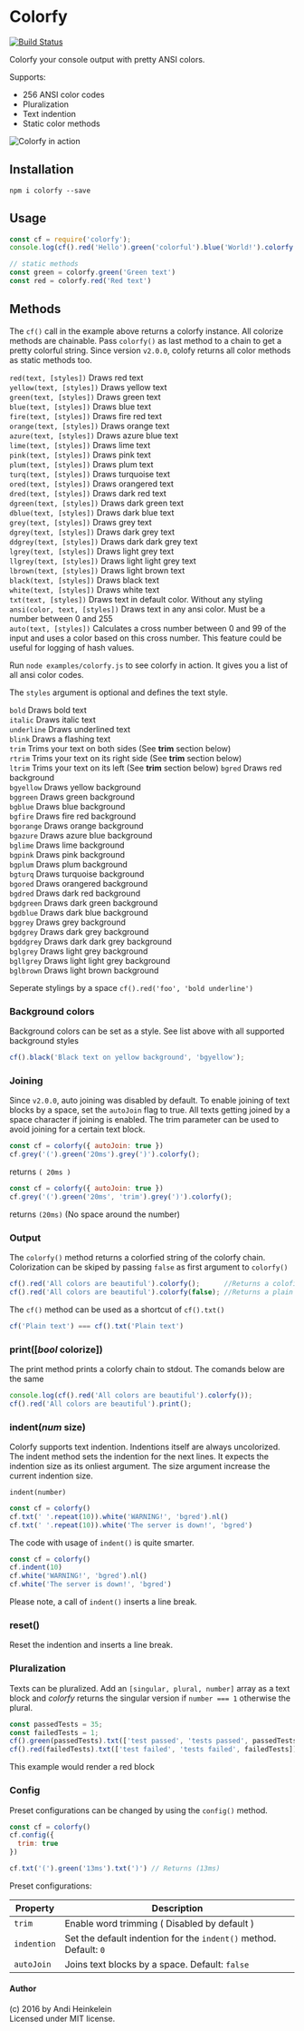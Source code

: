 Colorfy
=======

[![Build Status](https://travis-ci.org/Andifeind/colorfy.svg?branch=master)](https://travis-ci.org/Andifeind/colorfy)

Colorfy your console output with pretty ANSI colors.

Supports:
* 256 ANSI color codes
* Pluralization
* Text indention
* Static color methods

![Colorfy in action](https://static.noname-media.com/colorfy/colorfy-in-action.png)

Installation
------------

```shell
npm i colorfy --save
```

Usage
-----

```js
const cf = require('colorfy');
console.log(cf().red('Hello').green('colorful').blue('World!').colorfy());

// static methods
const green = colorfy.green('Green text')
const red = colorfy.red('Red text')
```

Methods
-------

The `cf()` call in the example above returns a colorfy instance. All colorize methods are chainable.
Pass `colorfy()` as last method to a chain to get a pretty colorful string.
Since version `v2.0.0`, colofy returns all color methods as static methods too.

`red(text, [styles])` Draws red text  
`yellow(text, [styles])` Draws yellow text  
`green(text, [styles])` Draws green text  
`blue(text, [styles])` Draws blue text  
`fire(text, [styles])` Draws fire red text  
`orange(text, [styles])` Draws orange text  
`azure(text, [styles])` Draws azure blue text  
`lime(text, [styles])` Draws lime text  
`pink(text, [styles])` Draws pink text  
`plum(text, [styles])` Draws plum text  
`turq(text, [styles])` Draws turquoise text  
`ored(text, [styles])` Draws orangered text  
`dred(text, [styles])` Draws dark red text  
`dgreen(text, [styles])` Draws dark green text  
`dblue(text, [styles])` Draws dark blue text  
`grey(text, [styles])` Draws grey text  
`dgrey(text, [styles])` Draws dark grey text  
`ddgrey(text, [styles])` Draws dark dark grey text  
`lgrey(text, [styles])` Draws light grey text  
`llgrey(text, [styles])` Draws light light grey text  
`lbrown(text, [styles])` Draws light brown text  
`black(text, [styles])` Draws black text  
`white(text, [styles])` Draws white text  
`txt(text, [styles])` Draws text in default color. Without any styling  
`ansi(color, text, [styles])` Draws text in any ansi color. Must be a number between 0 and 255  
`auto(text, [styles])` Calculates a cross number between 0 and 99 of the input and uses a color based on this cross number. This feature could be useful for logging of hash values.  

Run `node examples/colorfy.js` to see colorfy in action. It gives you a list of all ansi color codes.  

The `styles` argument is optional and defines the text style.

`bold` Draws bold text  
`italic` Draws italic text  
`underline` Draws underlined text  
`blink` Draws a flashing text  
`trim` Trims your text on both sides (See **trim** section below)  
`rtrim` Trims your text on its right side (See **trim** section below)  
`ltrim` Trims your text on its left (See **trim** section below)
`bgred` Draws red background  
`bgyellow` Draws yellow background  
`bggreen` Draws green background  
`bgblue` Draws blue background  
`bgfire` Draws fire red background  
`bgorange` Draws orange background  
`bgazure` Draws azure blue background  
`bglime` Draws lime background  
`bgpink` Draws pink background  
`bgplum` Draws plum background  
`bgturq` Draws turquoise background  
`bgored` Draws orangered background  
`bgdred` Draws dark red background  
`bgdgreen` Draws dark green background  
`bgdblue` Draws dark blue background  
`bggrey` Draws grey background  
`bgdgrey` Draws dark grey background  
`bgddgrey` Draws dark dark grey background  
`bglgrey` Draws light grey background  
`bgllgrey` Draws light light grey background  
`bglbrown` Draws light brown background  

Seperate stylings by a space `cf().red('foo', 'bold underline')`

### Background colors

Background colors can be set as a style. See list above with all supported background styles

```js
cf().black('Black text on yellow background', 'bgyellow');
```


### Joining

Since `v2.0.0`, auto joining was disabled by default. To enable joining of text blocks by a space, set the `autoJoin` flag to true.
All texts getting joined by a space character if joining is enabled. The trim parameter can be used to avoid joining for a certain text block.

```js
const cf = colorfy({ autoJoin: true })
cf.grey('(').green('20ms').grey(')').colorfy();
```
returns `( 20ms )`


```js
const cf = colorfy({ autoJoin: true })
cf.grey('(').green('20ms', 'trim').grey(')').colorfy();
```
returns `(20ms)` (No space around the number)

### Output

The `colorfy()` method returns a colorfied string of the colorfy chain. Colorization can be skiped by passing `false` as first argument to `colorfy()`

```js
cf().red('All colors are beautiful').colorfy();      //Returns a colofied string
cf().red('All colors are beautiful').colorfy(false); //Returns a plain string
```

The `cf()` method can be used as a shortcut of `cf().txt()`

```js
cf('Plain text') === cf().txt('Plain text')
```

### print([*bool* colorize])

The print method prints a colorfy chain to stdout.
The comands below are the same

```js
console.log(cf().red('All colors are beautiful').colorfy());
cf().red('All colors are beautiful').print();
```

### indent(*num* size)

Colorfy supports text indention. Indentions itself are always uncolorized.
The indent method sets the indention for the next lines. It expects the indention size as its onliest argument. The size argument increase the current indention size.

`indent(number)`

```js
const cf = colorfy()
cf.txt(' '.repeat(10)).white('WARNING!', 'bgred').nl()
cf.txt(' '.repeat(10)).white('The server is down!', 'bgred')
```
The code with usage of `indent()` is quite smarter.

```js
const cf = colorfy()
cf.indent(10)
cf.white('WARNING!', 'bgred').nl()
cf.white('The server is down!', 'bgred')
```
Please note, a call of `indent()` inserts a line break.

### reset()

Reset the indention and inserts a line break.

### Pluralization

Texts can be pluralized. Add an `[singular, plural, number]` array as a text block and *colorfy* returns the singular version if `number === 1` otherwise the plural.

```js
const passedTests = 35;
const failedTests = 1;
cf().green(passedTests).txt(['test passed', 'tests passed', passedTests]).print());
cf().red(failedTests).txt(['test failed', 'tests failed', failedTests]).print());
```


This example would render a red block

### Config

Preset configurations can be changed by using the `config()` method.

```js
const cf = colorfy()
cf.config({
  trim: true
})

cf.txt('(').green('13ms').txt(')') // Returns (13ms)
```

Preset configurations:

| Property    | Description                                                       |
| ----------- | ----------------------------------------------------------------- |
| `trim`      | Enable word trimming ( Disabled by default )                      |
| `indention` | Set the default indention for the `indent()` method. Default: `0` |
| `autoJoin`  | Joins text blocks by a space. Default: `false`                    |




#### Author

(c) 2016 by Andi Heinkelein  
Licensed under MIT license.
